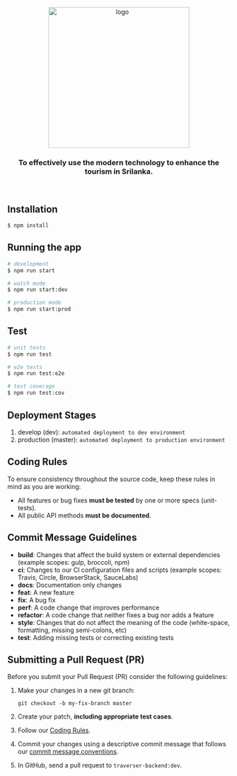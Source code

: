 <p align="center">
  <a href="https://github.com/Explore-Srilanka">
    <img src="https://avatars.githubusercontent.com/u/58081968?s=200&v=4" width="318px" alt="logo" />
  </a>
</p>

<h3 align="center">To effectively use the modern technology to enhance the tourism in Srilanka.</h3>
<br />

## Installation

```bash
$ npm install
```

## Running the app

```bash
# development
$ npm run start

# watch mode
$ npm run start:dev

# production mode
$ npm run start:prod
```

## Test

```bash
# unit tests
$ npm run test

# e2e tests
$ npm run test:e2e

# test coverage
$ npm run test:cov
```

## Deployment Stages 

1. develop (dev): `automated deployment to dev environment`
2. production (master): `automated deployment to production environment`

## <a name="rules"></a> Coding Rules
To ensure consistency throughout the source code, keep these rules in mind as you are working:

* All features or bug fixes **must be tested** by one or more specs (unit-tests).
* All public API methods **must be documented**.
  
## Commit Message Guidelines

* **build**: Changes that affect the build system or external dependencies (example scopes: gulp, broccoli, npm)
* **ci**: Changes to our CI configuration files and scripts (example scopes: Travis, Circle, BrowserStack, SauceLabs)
* **docs**: Documentation only changes
* **feat**: A new feature
* **fix**: A bug fix
* **perf**: A code change that improves performance
* **refactor**: A code change that neither fixes a bug nor adds a feature
* **style**: Changes that do not affect the meaning of the code (white-space, formatting, missing semi-colons, etc)
* **test**: Adding missing tests or correcting existing tests

## <a name="submit-pr"></a> Submitting a Pull Request (PR)
Before you submit your Pull Request (PR) consider the following guidelines:

1. Make your changes in a new git branch:

     ```shell
     git checkout -b my-fix-branch master
     ```
1. Create your patch, **including appropriate test cases**.
1. Follow our [Coding Rules](#rules).
1. Commit your changes using a descriptive commit message that follows our
  [commit message conventions](#commit). 
1. In GitHub, send a pull request to `traverser-backend:dev`.
